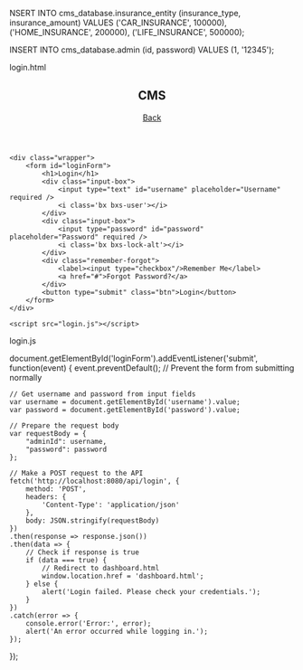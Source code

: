 NSERT INTO cms_database.insurance_entity (insurance_type, insurance_amount)
VALUES 
    ('CAR_INSURANCE', 100000),
    ('HOME_INSURANCE', 200000),
    ('LIFE_INSURANCE', 500000);


INSERT INTO cms_database.admin (id, password)
VALUES (1, '12345');








login.html


<!DOCTYPE html>
<html lang="en">
<head>
    <meta charset="UTF-8">
    <meta http-equiv="X-UA-Compatible" content="IE=edge">
    <meta name="viewport" content="width=device-width, initial-scale=1.0">
    <link rel="stylesheet" href="login.css">
    <title>Login</title>
</head>
<body>
    <header>
        <h2 class="logo">CMS</h2>
        <nav class="navigation">
            <a href="welcome.html">Back</a>
        </nav>
    </header>

    <div class="wrapper">
        <form id="loginForm">
            <h1>Login</h1>
            <div class="input-box">
                <input type="text" id="username" placeholder="Username" required />
                <i class='bx bxs-user'></i>
            </div>
            <div class="input-box">
                <input type="password" id="password" placeholder="Password" required />
                <i class='bx bxs-lock-alt'></i>
            </div>
            <div class="remember-forgot">
                <label><input type="checkbox"/>Remember Me</label>
                <a href="#">Forgot Password?</a>
            </div>
            <button type="submit" class="btn">Login</button>
        </form>
    </div>

    <script src="login.js"></script>
</body>
</html>


















login.js





document.getElementById('loginForm').addEventListener('submit', function(event) {
    event.preventDefault(); // Prevent the form from submitting normally
    
    // Get username and password from input fields
    var username = document.getElementById('username').value;
    var password = document.getElementById('password').value;
    
    // Prepare the request body
    var requestBody = {
        "adminId": username,
        "password": password
    };
    
    // Make a POST request to the API
    fetch('http://localhost:8080/api/login', {
        method: 'POST',
        headers: {
            'Content-Type': 'application/json'
        },
        body: JSON.stringify(requestBody)
    })
    .then(response => response.json())
    .then(data => {
        // Check if response is true
        if (data === true) {
            // Redirect to dashboard.html
            window.location.href = 'dashboard.html';
        } else {
            alert('Login failed. Please check your credentials.');
        }
    })
    .catch(error => {
        console.error('Error:', error);
        alert('An error occurred while logging in.');
    });
});
